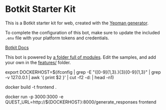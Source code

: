 # Botkit Starter Kit

This is a Botkit starter kit for web, created with the [Yeoman generator](https://github.com/howdyai/botkit/tree/master/packages/generator-botkit#readme).

To complete the configuration of this bot, make sure to update the included `.env` file with your platform tokens and credentials.

[Botkit Docs](https://github.com/howdyai/botkit/blob/main/packages/docs/index.md)

This bot is powered by [a folder full of modules](https://github.com/howdyai/botkit/blob/main/packages/docs/core.md#organize-your-bot-code). 
Edit the samples, and add your own in the [features/](features/) folder.


export DOCKERHOST=$(ifconfig | grep -E "([0-9]{1,3}\.){3}[0-9]{1,3}" | grep -v 127.0.0.1 | awk '{ print $2 }' | cut -f2 -d: | head -n1)


docker build -t  frontend .

docker run -p 3000:3000 -e QUEST_URL=http://${DOCKERHOST}:8000/generate_responses  frontend
